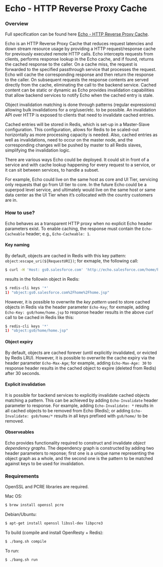 # Echo - HTTP Reverse Proxy Cache

### Overview

Full specification can be found here [Echo - HTTP Reverse Proxy Cache](https://sfdc.co/echo).

Echo is an HTTP Reverse Proxy Cache that reduces request latencies and down stream resource usage by providing a HTTP request/response cache for previously executed remote HTTP calls.  Echo intercepts requests from clients, performs response lookup in the Echo cache, and if found, returns the cached response to the caller.  On a cache miss, the request is forwarded to the specified passthrough service that processes the request. Echo will cache the corresponding response and then return the response to the caller.  On subsequent requests the response contents are served directly from the cache, eliminating the call to the backend service. Cached content can be static or dynamic as Echo provides invalidation capabilities that allow backend services to notify Echo when the cached entry is stale.

Object invalidation matching is done through patterns (regular expressions) allowing bulk invalidations for a org/user/etc. to be possible.  An invalidation API over HTTP is exposed to clients that need to invalidate cached entries.

Cached entries will be stored in Redis, which is set-up in a Master-Slave configuration.  This configuration, allows for Redis to be scaled-out horizontally as more processing capacity is needed.  Also, cached entries as well as invalidations, need to occur on the master node, and the corresponding changes will be pushed by master to all Redis slaves, simplifying the invalidation logic.

There are various ways Echo could be deployed.  It could sit in front of a service and with cache lookup happening for every request to a service, or it can sit between services, to handle a subset.

For example, Echo could live on the same host as core and UI Tier, servicing only requests that go from UI tier to core.  In the future Echo could be a superpod level service, and ultimately would live on the same host or same data center as the UI Tier when it’s collocated with the country customers are in.

### How to use?

Echo behaves as a transparent HTTP proxy when no explicit Echo header parameters exist.  To enable caching, the response must contain the `Echo-Cacheable` header; e.g., `Echo-Cacheable: 1`.

#### Key naming

By default, objects are cached in Redis with this key pattern: `object:escape_uri(${RequestURI})`; for exmaple, the following call:

```bash
$ curl -H 'Host: gs0.salesforce.com' 'http://echo.salesforce.com/home/home.jsp'
```

results in the followin object in Redis:

```bash
$ redis-cli keys '*'
1) "object:gs0.salesforce.com%2Fhome%2Fhome.jsp"
```

However, it is possible to overwrite the _key pattern_ used to store cached objects in Redis via the header parameter `Echo-Key`; for exmaple, adding `Echo-Key: gs0/home/home.jsp` to response header results in the above _curl_ call to be cached in Redis like this:

```bash
$ redis-cli keys '*'
1) "object:gs0/home/home.jsp"
```

#### Object expiry

By default, objects are cached forever (until explicitly invalidated, or evicted by Redis LRU).  However, it is possible to overwrite the cache expiry via the header parameter `Echo-Max-Age`; for example, adding `Echo-Max-Age: 30` to response header results in the cached object to expire (deleted from Redis) after 30 seconds.

#### Explicit invalidation

It is possible for backend services to explicitly invalidate cached objects matching a pattern.  This can be achieved by adding `Echo-Invalidate` header parameter to response.  For example, adding `Echo-Invalidate: *` results in all cached objects to be removed from Echo (Redis); or adding `Echo-Invalidate: gs0/home/*` results in all keys prefixed with `gs0/home/` to be removed.

#### Observeables

Echo provides functionality required to construct and invalidate _object dependency graphs_.  The dependency graph is constructed by adding two header parameters to reponse; first one is a unique name representing the object graph as a whole, and the second one is the pattern to be matched against keys to be used for invalidation. 

### Requirements
OpenSSL and PCRE libraries are required.

Mac OS:
```bash
$ brew install openssl pcre
```

Debian/Ubuntu:
```bash
$ apt-get install openssl libssl-dev libpcre3
```

To build (compile and install OpenResty + Redis):
```bash
$ ./bang.sh compile
```

To run:
```bash
$ ./bang.sh run
```
